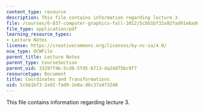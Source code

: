 ```yaml
---
content_type: resource
description: This file contains information regarding lecture 3.
file: /courses/6-837-computer-graphics-fall-2012/5cbb1bf32a92fad91e8ad6c37a473240_MIT6_837F12_Lec03.pdf
file_type: application/pdf
learning_resource_types:
- Lecture Notes
license: https://creativecommons.org/licenses/by-nc-sa/4.0/
ocw_type: OCWFile
parent_title: Lecture Notes
parent_type: CourseSection
parent_uid: 33297f4b-5cd8-5fd5-6713-da2dd75bc9f7
resourcetype: Document
title: Coordinates and Transformations
uid: 5cbb1bf3-2a92-fad9-1e8a-d6c37a473240
---
```

This file contains information regarding lecture 3.